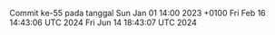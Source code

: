 Commit ke-55 pada tanggal Sun Jan 01 14:00 2023 +0100
Fri Feb 16 14:43:06 UTC 2024
Fri Jun 14 18:43:07 UTC 2024
